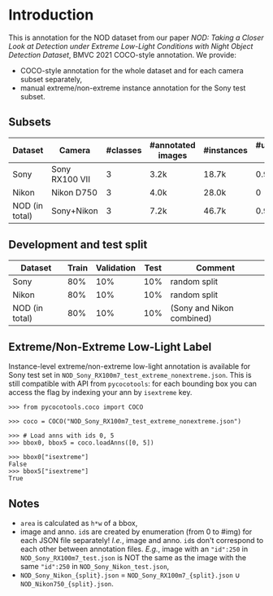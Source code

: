 # Introduction
This is annotation for the NOD dataset from our paper _NOD: Taking a Closer Look at Detection under Extreme Low-Light Conditions with Night Object Detection Dataset_, BMVC 2021
COCO-style annotation. We provide:
* COCO-style annotation for the whole dataset and for each camera subset separately,
* manual extreme/non-extreme instance annotation for the Sony test subset.

## Subsets

| Dataset | Camera | #classes | #annotated images | #instances | #unannotated images |
|--- |--- |--- |--- |--- |--- |
| Sony | Sony RX100 VII | 3 | 3.2k | 18.7k | 0.9k |
| Nikon | Nikon D750 | 3 | 4.0k | 28.0k | 0 |
| NOD (in total) | Sony+Nikon | 3 | 7.2k | 46.7k | 0.9k |

## Development and test split

| Dataset | Train | Validation | Test | Comment | 
|--- |--- |--- |--- |--- |
| Sony | 80% | 10% | 10% | random split | 
| Nikon | 80% | 10% | 10% | random split |
| NOD (in total) | 80% | 10% | 10% | (Sony and Nikon combined) |


## Extreme/Non-Extreme Low-Light Label
Instance-level extreme/non-extreme low-light annotation is available for Sony test set in ```NOD_Sony_RX100m7_test_extreme_nonextreme.json```. 
This is still compatible with API from ```pycocotools```: for each bounding box you can access the flag by indexing your ann by ```isextreme``` key.

```
>>> from pycocotools.coco import COCO

>>> coco = COCO("NOD_Sony_RX100m7_test_extreme_nonextreme.json")

>>> # Load anns with ids 0, 5
>>> bbox0, bbox5 = coco.loadAnns([0, 5])

>>> bbox0["isextreme"]
False
>>> bbox5["isextreme"]
True
```

## Notes
* ```area``` is calculated as ```h*w``` of a bbox, 
* image and anno. ```id```s are created by enumeration (from 0 to #img) for each JSON file separately! _I.e._, image and anno. 
```id```s don't correspond to each other between annotation files. _E.g._, image with an ```"id":250``` in ```NOD_Sony_RX100m7_test.json``` is NOT the same as the image with the same ```"id":250``` in ```NOD_Sony_Nikon_test.json```, 
* ```NOD_Sony_Nikon_{split}.json``` = ```NOD_Sony_RX100m7_{split}.json``` ∪ ```NOD_Nikon750_{split}.json```.
